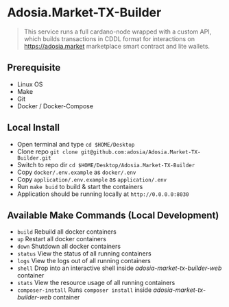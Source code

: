 # Adosia.Market-TX-Builder
>This service runs a full cardano-node wrapped with a custom API, which builds transactions in CDDL format for interactions on https://adosia.market marketplace smart contract and lite wallets.

## Prerequisite
- Linux OS
- Make
- Git
- Docker / Docker-Compose

## Local Install
- Open terminal and type `cd $HOME/Desktop`
- Clone repo `git clone git@github.com:adosia/Adosia.Market-TX-Builder.git`
- Switch to repo dir `cd $HOME/Desktop/Adosia.Market-TX-Builder`
- Copy `docker/.env.example` as `docker/.env`
- Copy `application/.env.example` as `application/.env`
- Run `make buid` to build & start the containers
- Application should be running locally at `http://0.0.0.0:8030`

## Available Make Commands (Local Development)
* `build` Rebuild all docker containers
* `up` Restart all docker containers
* `down` Shutdown all docker containers
* `status` View the status of all running containers
* `logs` View the logs out of all running containers
* `shell` Drop into an interactive shell inside _adosia-market-tx-builder-web_ container
* `stats` View the resource usage of all running containers
* `composer-install` Runs `composer install` inside _adosia-market-tx-builder-web_ container
